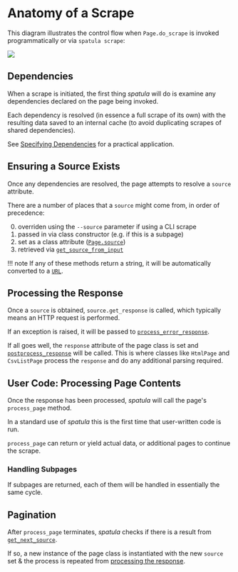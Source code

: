 # Anatomy of a Scrape

This diagram illustrates the control flow when `Page.do_scrape` is invoked programmatically or via `spatula scrape`:

[![](https://mermaid.ink/img/eyJjb2RlIjoiZmxvd2NoYXJ0IFREXG4gICAgICAgIERFUFtzY3JhcGUgYW55IGRlcGVuZGVuY2llc10gLS0-IFExXG4gICAgICAgIFExe2RvZXMgUGFnZSBoYXZlIGEgc291cmNlP31cbiAgICAgICAgUTEgLS0geWVzIC0tPiBHUlxuICAgICAgICBRMSAtLSBubyAtLT4gU0ZJW1twYWdlLmdldF9zb3VyY2VfZnJvbV9pbnB1dF1dXG4gICAgICAgIFNGSSAtLT4gR1JcbiAgICAgICAgU0ZJIC0uIG5vdCBwcm92aWRlZCAuLT4gRUUoW2V4aXQgd2l0aCBlcnJvcl0pXG4gICAgICAgIEdSW1tzb3VyY2UuZ2V0X3Jlc3BvbnNlXV0gLS0gc3VjY2Vzcywgc2VsZi5yZXNwb25zZSBpcyBub3cgc2V0IC0tPiBQUFJbW3BhZ2UucG9zdHByb2Nlc3NfcmVzcG9uc2VdXVxuICAgICAgICBHUiAtLiBleGNlcHRpb24gLi0-IFBFUltbcGFnZS5wcm9jZXNzX2Vycm9yX3Jlc3BvbnNlXV1cbiAgICAgICAgUEVSIC0uIHJhaXNlcyBleGNlcHRpb24gLi0-IEVFMihbZXhpdCB3aXRoIGVycm9yXSlcbiAgICAgICAgUEVSIC0tPiBHTlNcbiAgICAgICAgUFBSIC0tPiBQUFtbcGFnZS5wcm9jZXNzX3BhZ2VdXVxuICAgICAgICBQUCAtLSB5aWVsZHMgb3IgcmV0dXJucyBQYWdlIG9iamVjdCAtLT4gU1Bbc2NyYXBlIHN1YnBhZ2VzXVxuICAgICAgICBTUCAtLT4gR05TXG4gICAgICAgIFBQIC0tPiBHTlNbW3BhZ2UuZ2V0X25leHRfc291cmNlXV1cbiAgICAgICAgR05TIC0tPiBHUlxuICAgICAgICBHTlMgLS4gbm8gbmV4dCBzb3VyY2UgLi0-IERPTkUoW2RvbmVdKSIsIm1lcm1haWQiOnsidGhlbWUiOiJmb3Jlc3QifSwidXBkYXRlRWRpdG9yIjpmYWxzZSwiYXV0b1N5bmMiOnRydWUsInVwZGF0ZURpYWdyYW0iOmZhbHNlfQ)](https://mermaid-js.github.io/mermaid-live-editor/edit/##eyJjb2RlIjoiZmxvd2NoYXJ0IFREXG4gICAgICAgIERFUFtzY3JhcGUgYW55IGRlcGVuZGVuY2llc10gLS0-IFExXG4gICAgICAgIFExe2RvZXMgUGFnZSBoYXZlIGEgc291cmNlP31cbiAgICAgICAgUTEgLS0geWVzIC0tPiBHUlxuICAgICAgICBRMSAtLSBubyAtLT4gU0ZJW1twYWdlLmdldF9zb3VyY2VfZnJvbV9pbnB1dF1dXG4gICAgICAgIFNGSSAtLT4gR1JcbiAgICAgICAgU0ZJIC0uIG5vdCBwcm92aWRlZCAuLT4gRUUoW2V4aXQgd2l0aCBlcnJvcl0pXG4gICAgICAgIEdSW1tzb3VyY2UuZ2V0X3Jlc3BvbnNlXV0gLS0gc3VjY2Vzcywgc2VsZi5yZXNwb25zZSBpcyBub3cgc2V0IC0tPiBQUFJbW3BhZ2UucG9zdHByb2Nlc3NfcmVzcG9uc2VdXVxuICAgICAgICBHUiAtLiBleGNlcHRpb24gLi0-IFBFUltbcGFnZS5wcm9jZXNzX2Vycm9yX3Jlc3BvbnNlXV1cbiAgICAgICAgUEVSIC0uIHJhaXNlcyBleGNlcHRpb24gLi0-IEVFMihbZXhpdCB3aXRoIGVycm9yXSlcbiAgICAgICAgUEVSIC0tPiBHTlNcbiAgICAgICAgUFBSIC0tPiBQUFtbcGFnZS5wcm9jZXNzX3BhZ2VdXVxuICAgICAgICBQUCAtLSB5aWVsZHMgb3IgcmV0dXJucyBQYWdlIG9iamVjdCAtLT4gU1Bbc2NyYXBlIHN1YnBhZ2VzXVxuICAgICAgICBTUCAtLT4gR05TXG4gICAgICAgIFBQIC0tPiBHTlNbW3BhZ2UuZ2V0X25leHRfc291cmNlXV1cbiAgICAgICAgR05TIC0tPiBHUlxuICAgICAgICBHTlMgLS4gbm8gbmV4dCBzb3VyY2UgLi0-IERPTkUoW2RvbmVdKVxuIiwibWVybWFpZCI6IntcbiAgXCJ0aGVtZVwiOiBcImZvcmVzdFwiXG59IiwidXBkYXRlRWRpdG9yIjpmYWxzZSwiYXV0b1N5bmMiOnRydWUsInVwZGF0ZURpYWdyYW0iOmZhbHNlfQ)


## Dependencies

When a scrape is initiated, the first thing *spatula* will do is examine any dependencies declared on the page being invoked.

Each dependency is resolved (in essence a full scrape of its own) with the resulting data saved to an internal cache (to avoid duplicating scrapes of shared dependencies).

See [Specifying Dependencies](advanced-techniques.md#specifying-dependencies) for a practical application.

## Ensuring a Source Exists

Once any dependencies are resolved, the page attempts to resolve a `source` attribute.

There are a number of places that a `source` might come from, in order of precedence:

0. overriden using the `--source` parameter if using a CLI scrape
0. passed in via class constructor (e.g. if this is a subpage)
0. set as a class attribute ([`Page.source`](reference.md#page))
0. retrieved via [`get_source_from_input`](reference.md#spatula.pages.Page.get_source_from_input)

!!! note
    If any of these methods return a string, it will be automatically converted to a [`URL`](reference.md#url).

## Processing the Response

Once a `source` is obtained, `source.get_response` is called, which typically means an HTTP request is performed.

If an exception is raised, it will be passed to [`process_error_response`](reference.md#spatula.pages.Page.process_error_response).

If all goes well, the `response` attribute of the page class is set and [`postprocess_response`](reference.md#spatula.pages.Page.postprocess_response) will be called.  This is where classes like `HtmlPage` and `CsvListPage` process the `response` and do any additional parsing required.

## User Code: Processing Page Contents

Once the response has been processed, *spatula* will call the page's `process_page` method.

In a standard use of *spatula* this is the first time that user-written code is run.

`process_page` can return or yield actual data, or additional pages to continue the scrape.

### Handling Subpages

If subpages are returned, each of them will be handled in essentially the same cycle.

## Pagination

After `process_page` terminates, *spatula* checks if there is a result from [`get_next_source`](reference.md#spatula.pages.Page.get_next_source).

If so, a new instance of the page class is instantiated with the new `source` set & the process is repeated from [processing the response](#processing-the-response).

